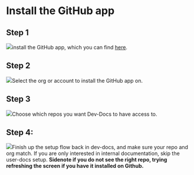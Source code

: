 # Install the GitHub app

## Step 1

![](/img/generate_content_from_your_codebase_and_docs/step_1.png)install the GitHub app, which you can find [here](https://github.com/apps/dev-docs-github-app).

## Step 2

![](/img/generate_content_from_your_codebase_and_docs/step_4.png)Select the org or account to install the GitHub app on.

## Step 3

![](/img/generate_content_from_your_codebase_and_docs/step_6.png)Choose which repos you want Dev-Docs to have access to.

## Step 4:

![](/img/connect_the_starter_template_to_the_ai_editor/step_21.png)Finish up the setup flow back in dev-docs, and make sure your repo and org match. If you are only interested in internal documentation, skip the user-docs setup. **Sidenote if you do not see the right repo, trying refreshing the screen if you have it installed on Github.**
